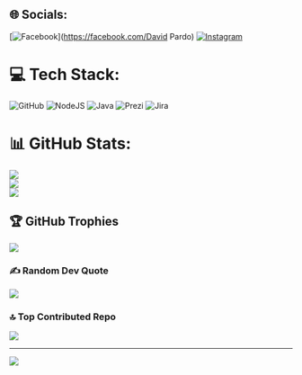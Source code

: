 
## 🌐 Socials:
[![Facebook](https://img.shields.io/badge/Facebook-%231877F2.svg?logo=Facebook&logoColor=white)](https://facebook.com/David Pardo) [![Instagram](https://img.shields.io/badge/Instagram-%23E4405F.svg?logo=Instagram&logoColor=white)](https://instagram.com/davidpardo37) 

# 💻 Tech Stack:
![GitHub](https://img.shields.io/badge/github-%23121011.svg?style=for-the-badge&logo=github&logoColor=white) ![NodeJS](https://img.shields.io/badge/node.js-6DA55F?style=for-the-badge&logo=node.js&logoColor=white) ![Java](https://img.shields.io/badge/java-%23ED8B00.svg?style=for-the-badge&logo=openjdk&logoColor=white) ![Prezi](https://img.shields.io/badge/Prezi-%23000000.svg?style=for-the-badge&logo=Prezi&logoColor=white) ![Jira](https://img.shields.io/badge/jira-%230A0FFF.svg?style=for-the-badge&logo=jira&logoColor=white)
# 📊 GitHub Stats:
![](https://github-readme-stats.vercel.app/api?username=David-Pardo93&theme=merko&hide_border=false&include_all_commits=false&count_private=false)<br/>
![](https://github-readme-streak-stats.herokuapp.com/?user=David-Pardo93&theme=merko&hide_border=false)<br/>
![](https://github-readme-stats.vercel.app/api/top-langs/?username=David-Pardo93&theme=merko&hide_border=false&include_all_commits=false&count_private=false&layout=compact)

## 🏆 GitHub Trophies
![](https://github-profile-trophy.vercel.app/?username=David-Pardo93&theme=radical&no-frame=false&no-bg=true&margin-w=4)

### ✍️ Random Dev Quote
![](https://quotes-github-readme.vercel.app/api?type=vetical&theme=merko)

### 🔝 Top Contributed Repo
![](https://github-contributor-stats.vercel.app/api?username=David-Pardo93&limit=5&theme=merko&combine_all_yearly_contributions=true)

---
[![](https://visitcount.itsvg.in/api?id=David-Pardo93&icon=10&color=3)](https://visitcount.itsvg.in)

<!-- Proudly created with GPRM ( https://gprm.itsvg.in ) -->

<!--
**David-Pardo93/David-Pardo93** is a ✨ _special_ ✨ repository because its `README.md` (this file) appears on your GitHub profile.

Here are some ideas to get you started:

- 🔭 I’m currently working on ...
- 🌱 I’m currently learning ...
- 👯 I’m looking to collaborate on ...
- 🤔 I’m looking for help with ...
- 💬 Ask me about ...
- 📫 How to reach me: ...
- 😄 Pronouns: ...
- ⚡ Fun fact: ...
-->
